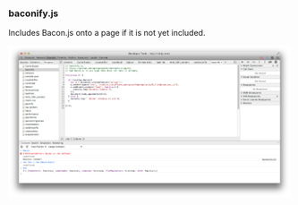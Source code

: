 ### baconify.js

Includes Bacon.js onto a page if it is not yet included.

[![baconify](baconify.png)](baconify.js)